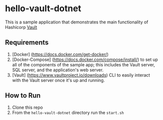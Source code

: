 # hello-vault-dotnet
This is a sample application that demonstrates the main functionality of Hashicorp [Vault](https://www.vaultproject.io/)

## Requirements
1. [Docker] (https://docs.docker.com/get-docker/) 
2. [Docker-Compose] (https://docs.docker.com/compose/install/) to set up all of the components of the sample app; this includes the Vault server, SQL server, and the application's web server.
3. [Vault] (https://www.vaultproject.io/downloads) CLI to easily interact with the Vault server once it's up and running.
   
## How to Run
1. Clone this repo
2. From the `hello-vault-dotnet` directory run the `start.sh`